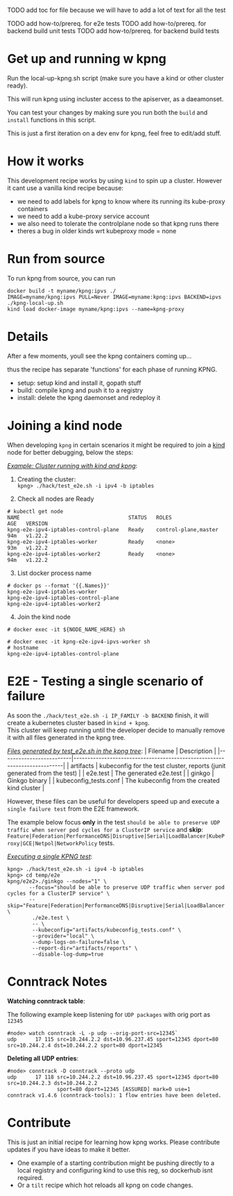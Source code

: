 
TODO add toc for file because we will have to add a lot of text for all the test

TODO add how-to/prereq. for e2e tests
TODO add how-to/prereq. for backend build unit tests
TODO add how-to/prereq. for backend build tests

# Get up and running w kpng

Run the local-up-kpng.sh script (make sure you have a kind or other cluster ready).

This will run kpng using incluster access to the apiserver, as a daeamonset.

You can test your changes by making sure you run both the `build` and `install` functions in this script.

This is just a first iteration on a dev env for kpng, feel free to edit/add stuff.

# How it works

This development recipe works by using `kind` to spin up a cluster.
However it cant use a vanilla kind recipe because:
- we need to add labels for kpng to know where its running its kube-proxy containers
- we need to add a kube-proxy service account 
- we also need to tolerate the controlplane node so that kpng runs there
- theres a bug in older kinds wrt kubeproxy mode = none

# Run from source

To run kpng from source, you can run
```
docker build -t myname/kpng:ipvs ./
IMAGE=myname/kpng:ipvs PULL=Never IMAGE=myname:kpng:ipvs BACKEND=ipvs ./kpng-local-up.sh
kind load docker-image myname/kpng:ipvs --name=kpng-proxy
```

# Details

After a few moments, youll see the kpng containers coming up...

thus the recipe has separate 'functions' for each phase of running KPNG.

- setup: setup kind and install it, gopath stuff
- build: compile kpng and push it to a registry
- install: delete the kpng daemonset and redeploy it

# Joining a kind node
When developing `kpng` in certain scenarios it might be required to join a [kind](https://github.com/kubernetes-sigs/kind)
node for better debugging, below the steps:

*<ins>Example: Cluster running with kind and kpng</ins>*:

1. Creating the cluster:  
`kpng> ./hack/test_e2e.sh -i ipv4 -b iptables`

2. Check all nodes are Ready
```
# kubectl get node
NAME                                   STATUS   ROLES                  AGE   VERSION
kpng-e2e-ipv4-iptables-control-plane   Ready    control-plane,master   94m   v1.22.2
kpng-e2e-ipv4-iptables-worker          Ready    <none>                 93m   v1.22.2
kpng-e2e-ipv4-iptables-worker2         Ready    <none>                 94m   v1.22.2
```

3. List docker process name
```
# docker ps --format '{{.Names}}'
kpng-e2e-ipv4-iptables-worker
kpng-e2e-ipv4-iptables-control-plane
kpng-e2e-ipv4-iptables-worker2
```

4. Join the kind node

`# docker exec -it ${NODE_NAME_HERE} sh`

```
# docker exec -it kpng-e2e-ipv4-ipvs-worker sh
# hostname
kpng-e2e-ipv4-iptables-control-plane
```

# E2E - Testing a single scenario of failure
As soon the `./hack/test_e2e.sh -i IP_FAMILY -b BACKEND` finish, it will create a kubernetes cluster based in `kind + kpng`.  
This cluster will keep running until the developer decide to manually remove it with all files generated in the kpng tree.

*<ins>Files generated by test_e2e.sh in the kpng tree</ins>*:
| Filename                | Description                                                              |
|-------------------------|--------------------------------------------------------------------------|
| artifacts               | kubeconfig for the test cluster, reports (junit generated from the test) |
| e2e.test                | The generated e2e.test                                                   |
| ginkgo                  | Ginkgo binary                                                            |
| kubeconfig_tests.conf   | The kubeconfig from the created kind cluster                             |

However, these files can be useful for developers speed up and execute a `single failure test` from the E2E framework.  

The example below focus **only** in the test `should be able to preserve UDP traffic when server pod cycles for a ClusterIP service` and **skip**: `Feature|Federation|PerformanceDNS|Disruptive|Serial|LoadBalancer|KubeProxy|GCE|Netpol|NetworkPolicy` tests.

*<ins>Executing a single KPNG test</ins>*:
```
kpng> ./hack/test_e2e.sh -i ipv4 -b iptables
kpng> cd temp/e2e
kpng/e2e2>./ginkgo --nodes="1" \
       --focus="should be able to preserve UDP traffic when server pod cycles for a ClusterIP service" \
       --skip="Feature|Federation|PerformanceDNS|Disruptive|Serial|LoadBalancer|KubeProxy|GCE|Netpol|NetworkPolicy" \
        ./e2e.test \
        -- \
        --kubeconfig="artifacts/kubeconfig_tests.conf" \
        --provider="local" \
        --dump-logs-on-failure=false \
        --report-dir="artifacts/reports" \
        --disable-log-dump=true
```

# Conntrack Notes

**Watching conntrack table**:

The following example keep listening for `UDP packages` with orig port as `12345`
```
#node> watch conntrack -L -p udp --orig-port-src=12345` 
udp      17 115 src=10.244.2.2 dst=10.96.237.45 sport=12345 dport=80 src=10.244.2.4 dst=10.244.2.2 sport=80 dport=12345
```

**Deleting all UDP entries**:
```
#node> conntrack -D conntrack --proto udp
udp      17 118 src=10.244.2.2 dst=10.96.237.45 sport=12345 dport=80 src=10.244.2.3 dst=10.244.2.2
                sport=80 dport=12345 [ASSURED] mark=0 use=1
conntrack v1.4.6 (conntrack-tools): 1 flow entries have been deleted.
```

# Contribute

This is just an initial recipe for learning how kpng works.  Please contribute updates
if you have ideas to make it better.  

- One example of a starting contribution might be
pushing directly to a local registry and configuring kind to use this reg, so dockerhub
isnt required.  
- Or a `tilt` recipe which hot reloads all kpng on code changes.







